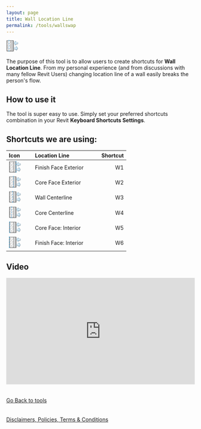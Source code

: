```yaml
---
layout: page
title: Wall Location Line
permalink: /tools/wallswap
---
```


![WallSwapIcon](/images/Tools/WallSwap/WallSwap.png)

The purpose of this tool is to allow users to create shortcuts for <b>Wall Location Line</b>. From my personal experience (and from discussions with many fellow Revit Users) changing location line of a wall easily breaks the person's flow.  

## How to use it

The tool is super easy to use. Simply set your preferred shortcuts combination in your Revit <b> Keyboard Shortcuts Settings</b>.

## Shortcuts we are using:  
  
| <b>Icon       </b> | <b>Location Line</b> | <b>         Shortcut</b> |
| :--- | :--- | ---: |
|![Finish Face: Exterior](/images/Tools/WallSwap/WallSwapWE.png)   | Finish Face Exterior | W1 |
|![Core Face Exterior](/images/Tools/WallSwap/WallSwapCE.png)   | Core Face Exterior | W2 |
|![Wall Centerline](/images/Tools/WallSwap/WallSwapWC.png)   | Wall Centerline | W3|
|![Core Centerline](/images/Tools/WallSwap/WallSwapCC.png)   | Core Centerline | W4 |
|![Core Face: Interior](/images/Tools/WallSwap/WallSwapCI.png)   | Core Face: Interior | W5 |
|![Finish Face: Interior](/images/Tools/WallSwap/WallSwapWI.png)   | Finish Face: Interior | W6 |

## Video

<div>
  <div style="position:relative;padding-top:56.25%;">
    <iframe src="https://www.youtube.com/embed/i5vvm8kygQ4" frameborder="0" allowfullscreen
      style="position:absolute;top:0;left:0;width:100%;height:100%;"></iframe>
  </div>
</div>
<br>
<br>
<div class="backToTools">
    <a href="https://w7k.pl/tools/">Go Back to tools</a>
</div>
<br>
<br>
<div class="terms">
    <a href="https://w7k.pl/terms/">Disclaimers, Policies, Terms & Conditions</a>
</div>

